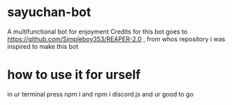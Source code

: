 # sayuchan-bot
A multifunctional bot for enjoyment
Credits for this bot goes to https://github.com/Simpleboy353/REAPER-2.0 , from whos repository i was inspired to make this bot 

# how to use it for urself

in ur terminal press npm i and 
 npm i discord.js and ur good to go
